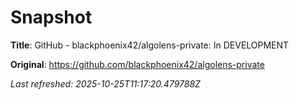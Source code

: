 # Snapshot

**Title**: GitHub - blackphoenix42/algolens-private: In DEVELOPMENT

**Original**: <https://github.com/blackphoenix42/algolens-private>

_Last refreshed: 2025-10-25T11:17:20.479788Z_
